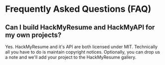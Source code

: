 Frequently Asked Questions (FAQ)
================================

## Can I build HackMyResume and HackMyAPI for my own projects?

Yes. HackMyResume and it's API are both licensed under MIT. Technically all you
have to do is maintain copyright notices. Optionally, you can drop us a note and
we'll add your project to the HackMyResume gallery.
